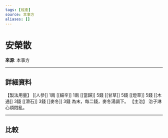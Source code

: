 ```yaml
---
tags: [經產]
source: 本事方
aliases: []
---
```


# 安榮散

**來源**: 本事方  

---

## 詳細資料
【製法用量】 [[人參]] 1兩 [[細辛]] 1兩 [[當歸]] 5錢 [[甘草]] 5錢 [[燈草]] 5錢 [[木通]] 3錢 [[滑石]] 3錢 [[麥冬]] 3錢
為末，每二錢，麥冬湯調下。
【主治】
治子淋心煩悶亂。

---

## 比較
